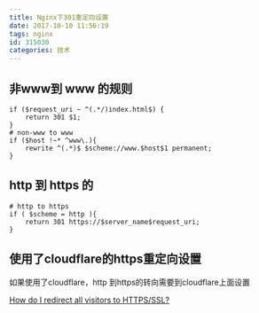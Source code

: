 ```yaml
---
title: Nginx下301重定向设置
date: 2017-10-10 11:56:19
tags: nginx 
id: 315030
categories: 技术
---
```



## 非www到 www 的规则 

```
if ($request_uri ~ ^(.*/)index.html$) {
    return 301 $1;
}
# non-www to www
if ($host !~* ^www\.){
    rewrite ^(.*)$ $scheme://www.$host$1 permanent;
}

```

## http 到 https 的

```
# http to https
if ( $scheme = http ){
    return 301 https://$server_name$request_uri;
}
```

## 使用了cloudflare的https重定向设置

如果使用了cloudflare，http 到https的转向需要到cloudflare上面设置

[How do I redirect all visitors to HTTPS/SSL?](https://support.cloudflare.com/hc/en-us/articles/200170536-How-do-I-redirect-all-visitors-to-HTTPS-SSL-)